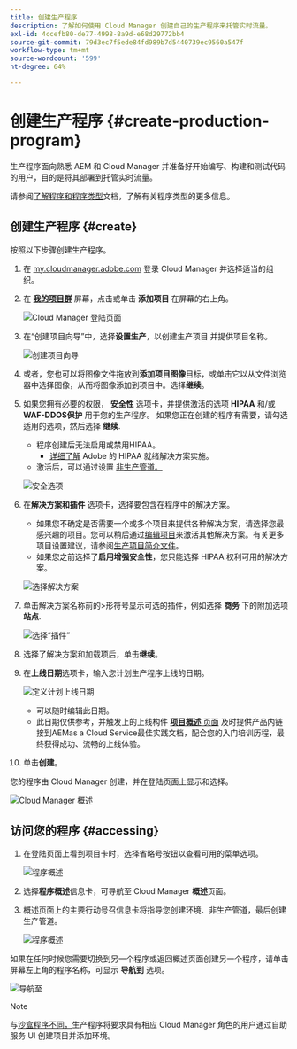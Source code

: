 ```yaml
---
title: 创建生产程序
description: 了解如何使用 Cloud Manager 创建自己的生产程序来托管实时流量。
exl-id: 4ccefb80-de77-4998-8a9d-e68d29772bb4
source-git-commit: 79d3ec7f5ede84fd989b7d5440739ec9560a547f
workflow-type: tm+mt
source-wordcount: '599'
ht-degree: 64%

---
```



# 创建生产程序 {#create-production-program}

生产程序面向熟悉 AEM 和 Cloud Manager 并准备好开始编写、构建和测试代码的用户，目的是将其部署到托管实时流量。

请参阅[了解程序和程序类型](program-types.md)文档，了解有关程序类型的更多信息。

## 创建生产程序 {#create}

按照以下步骤创建生产程序。

1. 在 [my.cloudmanager.adobe.com](https://my.cloudmanager.adobe.com/) 登录 Cloud Manager 并选择适当的组织。

1. 在 **[我的项目群](/help/implementing/cloud-manager/getting-access-to-aem-in-cloud/editing-programs.md#my-programs)** 屏幕，点击或单击 **添加项目** 在屏幕的右上角。

   ![Cloud Manager 登陆页面](assets/log-in.png)

1. 在“创建项目向导”中，选择&#x200B;**设置生产**，以创建生产项目 并提供项目名称。

   ![创建项目向导](assets/create-production-program.png)

1. 或者，您也可以将图像文件拖放到&#x200B;**添加项目图像**&#x200B;目标，或单击它以从文件浏览器中选择图像，从而将图像添加到项目中。选择&#x200B;**继续**。

1. 如果您拥有必要的权限， **安全性** 选项卡，并提供激活的选项 **HIPAA** 和/或 **WAF-DDOS保护** 用于您的生产程序。 如果您正在创建的程序有需要，请勾选适用的选项，然后选择 **继续**.

   * 程序创建后无法启用或禁用HIPAA。
      * [详细了解](https://www.adobe.com/go/hipaa-ready_cn) Adobe 的 HIPAA 就绪解决方案实施。
   * 激活后，可以通过设置 [非生产管道。](/help/implementing/cloud-manager/configuring-pipelines/configuring-non-production-pipelines.md)

   ![安全选项](assets/create-production-program-security.png)

1. 在&#x200B;**解决方案和插件** 选项卡，选择要包含在程序中的解决方案。

   * 如果您不确定是否需要一个或多个项目来提供各种解决方案，请选择您最感兴趣的项目。您可以稍后通过[编辑项目](/help/implementing/cloud-manager/getting-access-to-aem-in-cloud/editing-programs.md)来激活其他解决方案。有关更多项目设置建议，请参阅[生产项目简介文件](/help/implementing/cloud-manager/getting-access-to-aem-in-cloud/introduction-production-programs.md)。
   * 如果您之前选择了&#x200B;**启用增强安全性**，您只能选择 HIPAA 权利可用的解决方案。

   ![选择解决方案](assets/setup-prod-select.png)

1. 单击解决方案名称前的>形符号显示可选的插件，例如选择 **商务** 下的附加选项 **站点**.

   ![选择“插件”](assets/setup-prod-commerce.png)

1. 选择了解决方案和加载项后，单击&#x200B;**继续**。

1. 在&#x200B;**上线日期**&#x200B;选项卡，输入您计划生产程序上线的日期。

   ![定义计划上线日期](assets/setup-go-live.png)

   * 可以随时编辑此日期。
   * 此日期仅供参考，并触发上的上线构件 [**项目概述** 页面](/help/implementing/cloud-manager/getting-access-to-aem-in-cloud/editing-programs.md#program-overview) 及时提供产品内链接到AEMas a Cloud Service最佳实践文档，配合您的入门培训历程，最终获得成功、流畅的上线体验。

1. 单击&#x200B;**创建**。

您的程序由 Cloud Manager 创建，并在登陆页面上显示和选择。

![Cloud Manager 概述](assets/navigate-cm.png)

## 访问您的程序 {#accessing}

1. 在登陆页面上看到项目卡时，选择省略号按钮以查看可用的菜单选项。

   ![程序概述](assets/program-overview.png)

1. 选择&#x200B;**程序概述**&#x200B;信息卡，可导航至 Cloud Manager **概述**&#x200B;页面。

1. 概述页面上的主要行动号召信息卡将指导您创建环境、非生产管道，最后创建生产管道。

   ![程序概述](assets/set-up-prod5.png)

如果在任何时候您需要切换到另一个程序或返回概述页面创建另一个程序，请单击屏幕左上角的程序名称，可显示 **导航到** 选项。

![导航至](assets/create-program-a1.png)

>[!NOTE]
>
>与[沙盒程序不同，](introduction-sandbox-programs.md#auto-creation)生产程序将要求具有相应 Cloud Manager 角色的用户通过自助服务 UI 创建项目并添加环境。
